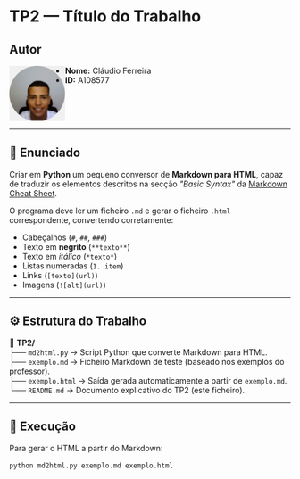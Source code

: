 # TP2 — Título do Trabalho

## Autor
<img src="../img/perfil.jpg" alt="Foto de perfil" width="100" align="left">

- **Nome:** Cláudio Ferreira  
- **ID:** A108577  

<br clear="left"/>

---

## 📝 Enunciado
Criar em **Python** um pequeno conversor de **Markdown para HTML**, capaz de traduzir os elementos descritos na secção *"Basic Syntax"* da [Markdown Cheat Sheet](https://www.markdownguide.org/cheat-sheet/).

O programa deve ler um ficheiro `.md` e gerar o ficheiro `.html` correspondente, convertendo corretamente:
- Cabeçalhos (`#`, `##`, `###`)
- Texto em **negrito** (`**texto**`)
- Texto em *itálico* (`*texto*`)
- Listas numeradas (`1. item`)
- Links (`[texto](url)`)
- Imagens (`![alt](url)`)

---

## ⚙️ Estrutura do Trabalho

📁 **TP2/**  
├── `md2html.py` → Script Python que converte Markdown para HTML.  
├── `exemplo.md` → Ficheiro Markdown de teste (baseado nos exemplos do professor).  
├── `exemplo.html` → Saída gerada automaticamente a partir de `exemplo.md`.  
└── `README.md` → Documento explicativo do TP2 (este ficheiro).  

---

## 🚀 Execução

Para gerar o HTML a partir do Markdown:

```bash
python md2html.py exemplo.md exemplo.html
